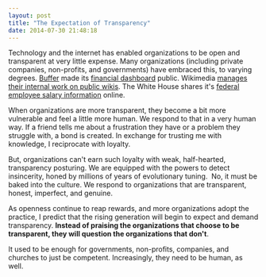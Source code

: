 ```yaml
---
layout: post
title: "The Expectation of Transparency"
date: 2014-07-30 21:48:18
---
```


Technology and the internet has enabled organizations to be open and transparent at very little expense. Many organizations (including private companies, non-profits, and governments) have embraced this, to varying degrees. [Buffer][1] made its [financial dashboard][2] public. Wikimedia [manages their internal work on public wikis][3]. The White House shares it's [federal employee salary information][4] online.

 [1]: https://bufferapp.com
 [2]: https://buffer.baremetrics.io/dashboard
 [3]: http://wikimediafoundation.org/wiki/Resolution:Wikimedia_Foundation_Guiding_Principles#Transparency
 [4]: http://www.whitehouse.gov/21stcenturygov/tools/salaries

When organizations are more transparent, they become a bit more vulnerable and feel a little more human. We respond to that in a very human way. If a friend tells me about a frustration they have or a problem they struggle with, a bond is created. In exchange for trusting me with knowledge, I reciprocate with loyalty.

But, organizations can't earn such loyalty with weak, half-hearted, transparency posturing. We are equipped with the powers to detect insincerity, honed by millions of years of evolutionary tuning.  No, it must be baked into the culture. We respond to organizations that are transparent, honest, imperfect, and genuine.

As openness continue to reap rewards, and more organizations adopt the practice, I predict that the rising generation will begin to expect and demand transparency. **Instead of praising the organizations that choose to be transparent, they will question the organizations that don't**.

It used to be enough for governments, non-profits, companies, and churches to just be competent. Increasingly, they need to be human, as well.
